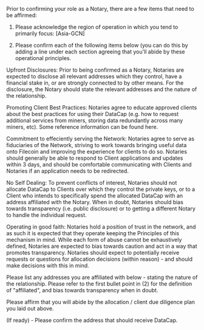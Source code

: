 Prior to confirming your role as a Notary, there are a few items that need to be affirmed:

1. Please acknowledge the region of operation in which you tend to primarily focus: [Asia-GCN]

2. Please confirm each of the following items below (you can do this by adding a line under each section agreeing that you'll abide by these operational principles.

Upfront Disclosures: Prior to being confirmed as a Notary, Notaries are expected to disclose all relevant addresses which they control, have a financial stake in, or are strongly connected to by other means. For the disclosure, the Notary should state the relevant addresses and the nature of the relationship.

Promoting Client Best Practices: Notaries agree to educate approved clients about the best practices for using their DataCap (e.g. how to request additional services from miners, storing data redundantly across many miners, etc). Some reference information can be found here.

Commitment to effeciently serving the Network: Notaries agree to serve as fiduciaries of the Network, striving to work towards bringing useful data onto Filecoin and improving the experience for clients to do so. Notaries should generally be able to respond to Client applications and updates within 3 days, and should be comfortable communicating with Clients and Notaries if an application needs to be redirected.

No Self Dealing: To prevent conflicts of interest, Notaries should not allocate DataCap to Clients over which they control the private keys, or to a Client who intends to specifically spend the allocated DataCap with an address affiliated with the Notary. When in doubt, Notaries should bias towards transparency (i.e. public disclosure) or to getting a different Notary to handle the individual request.

Operating in good faith: Notaries hold a position of trust in the network, and as such it is expected that they operate keeping the Principles of this mechanism in mind. While each form of abuse cannot be exhaustively defined, Notaries are expected to bias towards caution and act in a way that promotes transparency. Notaries should expect to potentially receive requests or questions for allocation decisions (within reason) - and should make decisions with this in mind.

Please list any addresses you are affiliated with below - stating the nature of the relationship. Please refer to the first bullet point in (2) for the definition of "affiliated", and bias towards transparency when in doubt.

Please affirm that you will abide by the allocation / client due diligence plan you laid out above.

(If ready) - Please confirm the address that should receive DataCap.
